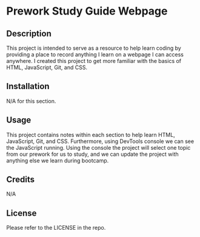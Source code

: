 
# Prework Study Guide Webpage

## Description

This project is intended to serve as a resource to help learn coding by providing a place to record anything I learn on a webpage I can access anywhere. I created this project to get more familiar with the basics of HTML, JavaScript, Git, and CSS. 


## Installation

N/A for this section.

## Usage

This project contains notes within each section to help learn HTML, JavaScript, Git, and CSS. Furthermore, using DevTools console we can see the JavaScript running. Using the console the project will select one topic from our prework for us to study, and we can update the project with anything else we learn during bootcamp.

## Credits

N/A

## License

Please refer to the LICENSE in the repo.

